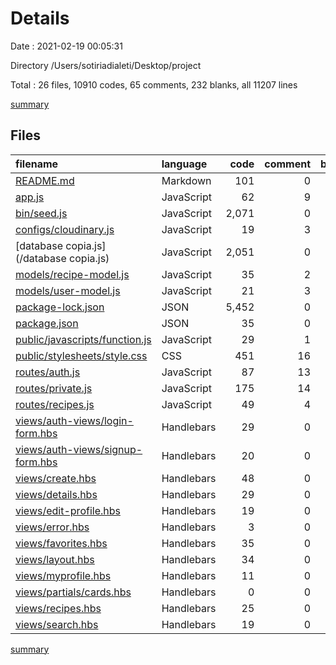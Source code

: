 # Details

Date : 2021-02-19 00:05:31

Directory /Users/sotiriadialeti/Desktop/project

Total : 26 files,  10910 codes, 65 comments, 232 blanks, all 11207 lines

[summary](results.md)

## Files
| filename | language | code | comment | blank | total |
| :--- | :--- | ---: | ---: | ---: | ---: |
| [README.md](/README.md) | Markdown | 101 | 0 | 23 | 124 |
| [app.js](/app.js) | JavaScript | 62 | 9 | 16 | 87 |
| [bin/seed.js](/bin/seed.js) | JavaScript | 2,071 | 0 | 22 | 2,093 |
| [configs/cloudinary.js](/configs/cloudinary.js) | JavaScript | 19 | 3 | 5 | 27 |
| [database copia.js](/database copia.js) | JavaScript | 2,051 | 0 | 20 | 2,071 |
| [models/recipe-model.js](/models/recipe-model.js) | JavaScript | 35 | 2 | 6 | 43 |
| [models/user-model.js](/models/user-model.js) | JavaScript | 21 | 3 | 4 | 28 |
| [package-lock.json](/package-lock.json) | JSON | 5,452 | 0 | 1 | 5,453 |
| [package.json](/package.json) | JSON | 35 | 0 | 1 | 36 |
| [public/javascripts/function.js](/public/javascripts/function.js) | JavaScript | 29 | 1 | 1 | 31 |
| [public/stylesheets/style.css](/public/stylesheets/style.css) | CSS | 451 | 16 | 40 | 507 |
| [routes/auth.js](/routes/auth.js) | JavaScript | 87 | 13 | 24 | 124 |
| [routes/private.js](/routes/private.js) | JavaScript | 175 | 14 | 1 | 190 |
| [routes/recipes.js](/routes/recipes.js) | JavaScript | 49 | 4 | 11 | 64 |
| [views/auth-views/login-form.hbs](/views/auth-views/login-form.hbs) | Handlebars | 29 | 0 | 5 | 34 |
| [views/auth-views/signup-form.hbs](/views/auth-views/signup-form.hbs) | Handlebars | 20 | 0 | 5 | 25 |
| [views/create.hbs](/views/create.hbs) | Handlebars | 48 | 0 | 19 | 67 |
| [views/details.hbs](/views/details.hbs) | Handlebars | 29 | 0 | 0 | 29 |
| [views/edit-profile.hbs](/views/edit-profile.hbs) | Handlebars | 19 | 0 | 5 | 24 |
| [views/error.hbs](/views/error.hbs) | Handlebars | 3 | 0 | 0 | 3 |
| [views/favorites.hbs](/views/favorites.hbs) | Handlebars | 35 | 0 | 5 | 40 |
| [views/layout.hbs](/views/layout.hbs) | Handlebars | 34 | 0 | 4 | 38 |
| [views/myprofile.hbs](/views/myprofile.hbs) | Handlebars | 11 | 0 | 5 | 16 |
| [views/partials/cards.hbs](/views/partials/cards.hbs) | Handlebars | 0 | 0 | 1 | 1 |
| [views/recipes.hbs](/views/recipes.hbs) | Handlebars | 25 | 0 | 3 | 28 |
| [views/search.hbs](/views/search.hbs) | Handlebars | 19 | 0 | 5 | 24 |

[summary](results.md)